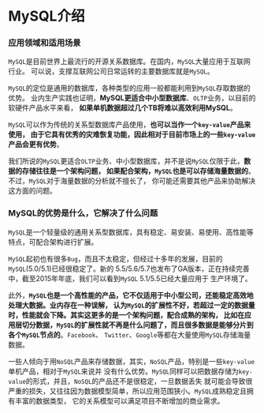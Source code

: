 MySQL介绍
============================================================
### 应用领域和适用场景
`MySQL`是目前世界上最流行的开源关系数据库。在国内，`MySQL`大量应用于互联网行业。
可以说，支撑互联网公司日常运转的主要数据库就是`MySQL`。

`MySQL`的定位是通用的数据库，各种类型的应用一般都能利用到`MySQL`存取数据的优势。
业内生产实践也证明，**MySQL更适合中小型数据库**、`OLTP`业务，以目前的软硬件产品水平来看，
**如果单机数据超过几个TB将难以高效利用MySQL**。

`MySQL`可以作为传统的关系型数据库产品使用，**也可以当作一个`key-value`产品来使用，
由于它具有优秀的灾难恢复功能，因此相对于目前市场上的一些`key-value`产品会更有优势**。

我们所说的`MySQL`更适合`OLTP`业务、中小型数据库，并不是说`MySQL`仅限于此，**数据的存储往往是一个架构问题，
如果配合架构，`MySQL`也是可以存储海量数据的**。不过，`MySQL`对于海量数据的分析就不擅长了，
你可能还需要其他产品来协助解决这方面的问题。

### MySQL的优势是什么，它解决了什么问题
`MySQL`是一个轻量级的通用关系型数据库，具有稳定、易安装、易使用、高性能等特点，可配合架构进行扩展。

`MySQL`起初也有很多`Bug`，而且不太稳定，但经过十多年的发展，目前的`MySQL`(5.0/5.1)已经很稳定了。新的
5.5/5.6/5.7也发布了GA版本，正在持续完善中，截至2015年年底，我们可以看到`MySQL` 5.1/5.5已经大量应用于
生产环境了。

此外，**`MySQL`也是一个高性能的产品，它不仅适用于中小型公司，还能稳定高效地处理大数据。业内存在一种误解，
认为`MySQL`的扩展性不好，若超过一定的数据量时，性能就会下降。其实这更多的是一个架构问题，配合成熟的架构，
比如在应用层切分数据，`MySQL`的扩展性就不再是什么问题了，而且很多数据是能够分片到各个`MySQL`节点的**。`Facebook`、
`Twitter`、`Google`等都在大量使用`MySQL`存储海量数据。

一些人倾向于用`NoSQL`产品来存储数据，其实，`NoSQL`产品，特别是一些`key-value`单机产品，相对于`MySQL`来说并
没有什么优势。`MySQL`同样可以把数据存储为`key-value`的形式，并且，`NoSQL`的产品还不是很稳定，一旦数据丢失
就可能会导致很严重的损失，又往往因为数据模型简单，所以应用范围狭小。`MySQL`成熟稳定且拥有丰富的数据类型，
它的关系模型可以满足项目不断增加的商业需求。




